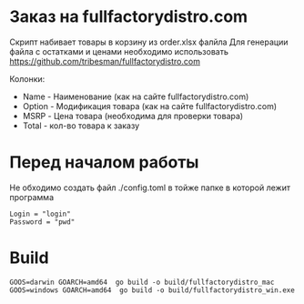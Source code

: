 # Заказ на fullfactorydistro.com
Скрипт набивает товары в корзину из order.xlsx фалйла
Для генерации файла с остатками и ценами необходимо использовать https://github.com/tribesman/fullfactorydistro.com

Колонки:
* Name - Наименование (как на сайте fullfactorydistro.com)	
* Option - Модификация товара (как на сайте fullfactorydistro.com)
* MSRP - Цена товара (необходима для проверки товара)
* Total -  кол-во товара к заказу

# Перед началом работы
Не обходимо создать файл ./config.toml в тойже папке в которой лежит программа
```
Login = "login"
Password = "pwd"
```

# Build
```
GOOS=darwin GOARCH=amd64  go build -o build/fullfactorydistro_mac
GOOS=windows GOARCH=amd64  go build -o build/fullfactorydistro_win.exe
```
